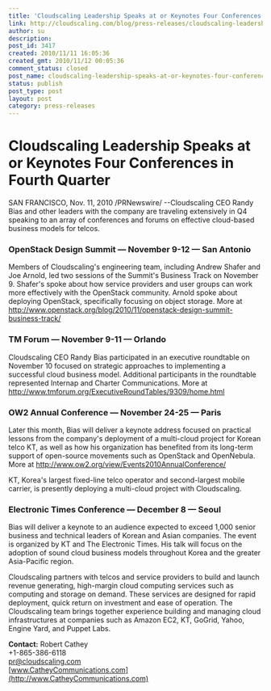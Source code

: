 ```yaml
---
title: 'Cloudscaling Leadership Speaks at or Keynotes Four Conferences in Fourth Quarter'
link: http://cloudscaling.com/blog/press-releases/cloudscaling-leadership-speaks-at-or-keynotes-four-conferences-in-fourth-quarter/
author: su
description: 
post_id: 3417
created: 2010/11/11 16:05:36
created_gmt: 2010/11/12 00:05:36
comment_status: closed
post_name: cloudscaling-leadership-speaks-at-or-keynotes-four-conferences-in-fourth-quarter
status: publish
post_type: post
layout: post
category: press-releases
---
```


# Cloudscaling Leadership Speaks at or Keynotes Four Conferences in Fourth Quarter

SAN FRANCISCO, Nov. 11, 2010 /PRNewswire/ --Cloudscaling CEO Randy Bias and other leaders with the company are traveling extensively in Q4 speaking to an array of conferences and forums on effective cloud-based business models for telcos.

### OpenStack Design Summit — November 9-12 — San Antonio

Members of Cloudscaling's engineering team, including Andrew Shafer and Joe Arnold, led two sessions of the Summit's Business Track on November 9. Shafer's spoke about how service providers and user groups can work more effectively with the OpenStack community. Arnold spoke about deploying OpenStack, specifically focusing on object storage. More at <http://www.openstack.org/blog/2010/11/openstack-design-summit-business-track/>

### TM Forum — November 9-11 — Orlando

Cloudscaling CEO Randy Bias participated in an executive roundtable on November 10 focused on strategic approaches to implementing a successful cloud business model. Additional participants in the roundtable represented Internap and Charter Communications. More at <http://www.tmforum.org/ExecutiveRoundTables/9309/home.html>

### OW2 Annual Conference — November 24-25 — Paris

Later this month, Bias will deliver a keynote address focused on practical lessons from the company's deployment of a multi-cloud project for Korean telco KT, as well as how his organization has benefited from its long-term support of open-source movements such as OpenStack and OpenNebula. More at <http://www.ow2.org/view/Events2010AnnualConference/>

KT, Korea's largest fixed-line telco operator and second-largest mobile carrier, is presently deploying a multi-cloud project with Cloudscaling.

### Electronic Times Conference — December 8 — Seoul

Bias will deliver a keynote to an audience expected to exceed 1,000 senior business and technical leaders of Korean and Asian companies. The event is organized by KT and The Electronic Times. His talk will focus on the adoption of sound cloud business models throughout Korea and the greater Asia-Pacific region.

Cloudscaling partners with telcos and service providers to build and launch revenue generating, high-margin cloud computing services such as computing and storage on demand. These services are designed for rapid deployment, quick return on investment and ease of operation. The Cloudscaling team brings together experience building and managing cloud infrastructures at companies such as Amazon EC2, KT, GoGrid, Yahoo, Engine Yard, and Puppet Labs.

**Contact:** Robert Cathey   
+1-865-386-6118   
[pr@cloudscaling.com](mailto:pr@cloudscaling.com)   
[www.CatheyCommunications.com](http://www.CatheyCommunications.com)